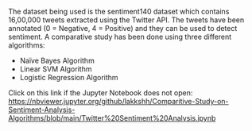 The dataset being used is the sentiment140 dataset which contains 16,00,000 tweets extracted using the Twitter API. The tweets have been annotated (0 = Negative, 4 = Positive) and they can be used to detect sentiment. A comparative study has been done using three different algorithms:

- Naïve Bayes Algorithm
- Linear SVM Algorithm
- Logistic Regression Algorithm

Click on this link if the Jupyter Notebook does not open: https://nbviewer.jupyter.org/github/lakkshh/Comparitive-Study-on-Sentiment-Analysis-Algorithms/blob/main/Twitter%20Sentiment%20Analysis.ipynb
